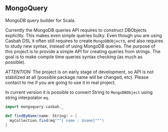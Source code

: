 MongoQuery
----------

MongoDB query builder for Scala.

Currently the MongoDB queries API requires to construct DBObjects explicitly.
This makes even simple queries bulky.  Even though you are using Casbah DSL
it often still requires to create `MongoDBObject`s, and also requires to
study new syntax, instead of using MongoDB queries.  The purpose of this
project is to provide a simple API for creating queries from strings.  The
goal is to make compile time queries syntax checking (as much as possible).

*ATTENTION:* The project is on early stage of development,
so API is not stabilized at all (possible package name will be changed, etc).
Please contact to me if you are going to use it in real project.

In current version it is possible to convert String to `MongoDBObject` using
string interpolator `mq`.

```Scala
import mongoquery.casbah._

def findByName(name: String) = {
  myCollection.find(mq"""{ name : $name}""")
}

```

